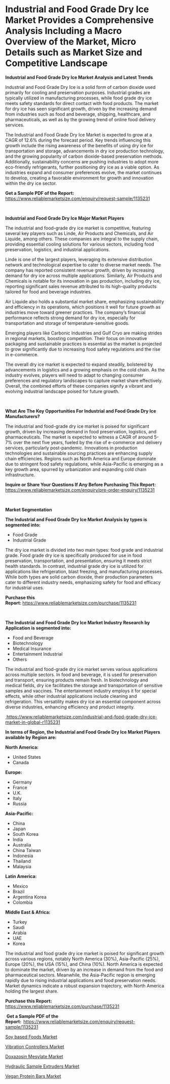 <p><h1>Industrial and Food Grade Dry Ice Market Provides a Comprehensive Analysis Including a Macro Overview of the Market, Micro Details such as Market Size and Competitive Landscape</h1></p><p><strong>Industrial and Food Grade Dry Ice Market Analysis and Latest Trends</strong></p>
<p><p>Industrial and Food Grade Dry Ice is a solid form of carbon dioxide used primarily for cooling and preservation purposes. Industrial grades are typically utilized in manufacturing processes, while food grade dry ice meets safety standards for direct contact with food products. The market for dry ice has seen significant growth, driven by the increasing demand from industries such as food and beverage, shipping, healthcare, and pharmaceuticals, as well as by the growing trend of online food delivery services.</p><p>The Industrial and Food Grade Dry Ice Market is expected to grow at a CAGR of 12.6% during the forecast period. Key trends influencing this growth include the rising awareness of the benefits of using dry ice for transportation and storage, advancements in dry ice production technology, and the growing popularity of carbon dioxide-based preservation methods. Additionally, sustainability concerns are pushing industries to adopt more eco-friendly refrigerants, further positioning dry ice as a viable option. As industries expand and consumer preferences evolve, the market continues to develop, creating a favorable environment for growth and innovation within the dry ice sector.</p></p>
<p><strong>Get a Sample PDF of the Report:&nbsp;</strong> <a href="https://www.reliablemarketsize.com/enquiry/request-sample/1135231?utm_campaign=1326&utm_medium=2&utm_source=Github&utm_content=ia&utm_term=09102024&utm_id=industrial-and-food-grade-dry-ice">https://www.reliablemarketsize.com/enquiry/request-sample/1135231</a></p>
<p>&nbsp;</p>
<p><strong>Industrial and Food Grade Dry Ice Major Market Players</strong></p>
<p><p>The industrial and food-grade dry ice market is competitive, featuring several key players such as Linde, Air Products and Chemicals, and Air Liquide, among others. These companies are integral to the supply chain, providing essential cooling solutions for various sectors, including food preservation, logistics, and industrial applications.</p><p>Linde is one of the largest players, leveraging its extensive distribution network and technological expertise to cater to diverse market needs. The company has reported consistent revenue growth, driven by increasing demand for dry ice across multiple applications. Similarly, Air Products and Chemicals is notable for its innovation in gas production, including dry ice, reporting significant sales revenue attributed to its high-quality products tailored for food and beverage industries.</p><p>Air Liquide also holds a substantial market share, emphasizing sustainability and efficiency in its operations, which positions it well for future growth as industries move toward greener practices. The company’s financial performance reflects strong demand for dry ice, especially for transportation and storage of temperature-sensitive goods.</p><p>Emerging players like Carbonic Industries and Gulf Cryo are making strides in regional markets, boosting competition. Their focus on innovative packaging and sustainable practices is essential as the market is projected to grow significantly due to increasing food safety regulations and the rise in e-commerce.</p><p>The overall dry ice market is expected to expand steadily, bolstered by advancements in logistics and a growing emphasis on the cold chain. As the industry evolves, players will need to adapt to changing consumer preferences and regulatory landscapes to capture market share effectively. Overall, the combined efforts of these companies signify a vibrant and evolving industrial landscape poised for future growth.</p></p>
<p>&nbsp;</p>
<p><strong>What Are The Key Opportunities For Industrial and Food Grade Dry Ice Manufacturers?</strong></p>
<p><p>The industrial and food-grade dry ice market is poised for significant growth, driven by increasing demand in food preservation, logistics, and pharmaceuticals. The market is expected to witness a CAGR of around 5-7% over the next five years, fueled by the rise of e-commerce and delivery services, particularly post-pandemic. Innovations in production technologies and sustainable sourcing practices are enhancing supply chain efficiencies. Regions such as North America and Europe dominate due to stringent food safety regulations, while Asia-Pacific is emerging as a key growth area, spurred by urbanization and expanding cold chain infrastructure.</p></p>
<p><strong>Inquire or Share Your Questions If Any Before Purchasing This Report:</strong> <a href="https://www.reliablemarketsize.com/enquiry/pre-order-enquiry/1135231?utm_campaign=1326&utm_medium=2&utm_source=Github&utm_content=ia&utm_term=09102024&utm_id=industrial-and-food-grade-dry-ice">https://www.reliablemarketsize.com/enquiry/pre-order-enquiry/1135231</a></p>
<p>&nbsp;</p>
<p><strong>Market Segmentation</strong></p>
<p><strong>The Industrial and Food Grade Dry Ice Market Analysis by types is segmented into:</strong></p>
<p><ul><li>Food Grade</li><li>Industrial Grade</li></ul></p>
<p><p>The dry ice market is divided into two main types: food grade and industrial grade. Food grade dry ice is specifically produced for use in food preservation, transportation, and presentation, ensuring it meets strict health standards. In contrast, industrial grade dry ice is utilized for applications like refrigeration, blast freezing, and manufacturing processes. While both types are solid carbon dioxide, their production parameters cater to different industry needs, emphasizing safety for food and efficacy for industrial uses.</p></p>
<p><strong>Purchase this Report:&nbsp;</strong><a href="https://www.reliablemarketsize.com/purchase/1135231?utm_campaign=1326&utm_medium=2&utm_source=Github&utm_content=ia&utm_term=09102024&utm_id=industrial-and-food-grade-dry-ice">https://www.reliablemarketsize.com/purchase/1135231</a></p>
<p>&nbsp;</p>
<p><strong>The Industrial and Food Grade Dry Ice Market Industry Research by Application is segmented into:</strong></p>
<p><ul><li>Food and Beverage</li><li>Biotechnology</li><li>Medical Insurance</li><li>Entertainment Industrial</li><li>Others</li></ul></p>
<p><p>The industrial and food-grade dry ice market serves various applications across multiple sectors. In food and beverage, it is used for preservation and transport, ensuring products remain fresh. In biotechnology and medical fields, dry ice facilitates the storage and transportation of sensitive samples and vaccines. The entertainment industry employs it for special effects, while other industrial applications include cleaning and refrigeration. This versatility makes dry ice an essential component across diverse industries, enhancing efficiency and product integrity.</p></p>
<p><a href="https://www.reliablemarketsize.com/industrial-and-food-grade-dry-ice-market-in-global-r1135231?utm_campaign=1326&utm_medium=2&utm_source=Github&utm_content=ia&utm_term=09102024&utm_id=industrial-and-food-grade-dry-ice">&nbsp;https://www.reliablemarketsize.com/industrial-and-food-grade-dry-ice-market-in-global-r1135231</a></p>
<p><strong>In terms of Region, the Industrial and Food Grade Dry Ice Market Players available by Region are:</strong></p>
<p>
    <p> <strong> North America: </strong>
        <ul>
            <li>United States</li>
            <li>Canada</li>
        </ul>
        </p> 
    <p> <strong> Europe: </strong>
        <ul>
            <li>Germany</li>
            <li>France</li>
            <li>U.K.</li>
            <li>Italy</li>
            <li>Russia</li>
        </ul>
        </p> 
    <p> <strong> Asia-Pacific: </strong>
        <ul>
            <li>China</li>
            <li>Japan</li>
            <li>South Korea</li>
            <li>India</li>
            <li>Australia</li>
            <li>China Taiwan</li>
            <li>Indonesia</li>
            <li>Thailand</li>
            <li>Malaysia</li>
        </ul>
        </p> 
    <p> <strong> Latin America: </strong>
        <ul>
            <li>Mexico</li>
            <li>Brazil</li>
            <li>Argentina Korea</li>
            <li>Colombia</li>
        </ul>
        </p> 
    <p> <strong> Middle East & Africa: </strong>
        <ul>
            <li>Turkey</li>
            <li>Saudi</li>
            <li>Arabia</li>
            <li>UAE</li>
            <li>Korea</li>
        </ul>
    </p>
    </p>
<p><p>The industrial and food grade dry ice market is poised for significant growth across various regions, notably North America (30%), Asia-Pacific (25%), Europe (20%), the USA (15%), and China (10%). North America is expected to dominate the market, driven by an increase in demand from the food and pharmaceutical sectors. Meanwhile, the Asia-Pacific region is emerging rapidly due to rising industrial applications and food preservation needs. Market dynamics indicate a robust expansion trajectory, with North America holding the largest share.</p></p>
<p><strong>Purchase this Report: </strong><a href="https://www.reliablemarketsize.com/purchase/1135231?utm_campaign=1326&utm_medium=2&utm_source=Github&utm_content=ia&utm_term=09102024&utm_id=industrial-and-food-grade-dry-ice">https://www.reliablemarketsize.com/purchase/1135231</a></p>
<p>&nbsp;<strong>Get a Sample PDF of the Report:&nbsp;&nbsp;</strong><a href="https://www.reliablemarketsize.com/enquiry/request-sample/1135231?utm_campaign=1326&utm_medium=2&utm_source=Github&utm_content=ia&utm_term=09102024&utm_id=industrial-and-food-grade-dry-ice">https://www.reliablemarketsize.com/enquiry/request-sample/1135231</a></p>
<p><strong></strong></p>
<p><p><a href="https://issuu.com/reportprime-2/docs/soy-based-foods-market-size-2030.pp_d06c99931377c7?utm_campaign=1326&utm_medium=2&utm_source=Github&utm_content=ia&utm_term=09102024&utm_id=industrial-and-food-grade-dry-ice">Soy based Foods Market</a></p><p><a href="https://www.linkedin.com/pulse/strategic-insights-global-vibration-controllers-market-n5bae?utm_campaign=1326&utm_medium=2&utm_source=Github&utm_content=ia&utm_term=09102024&utm_id=industrial-and-food-grade-dry-ice">Vibration Controllers Market</a></p><p><a href="https://www.linkedin.com/pulse/doxazosin-mesylate-market-revolution-size-share-emerging-3nkif?utm_campaign=1326&utm_medium=2&utm_source=Github&utm_content=ia&utm_term=09102024&utm_id=industrial-and-food-grade-dry-ice">Doxazosin Mesylate Market</a></p><p><a href="https://github.com/ashepherd82/Market-Research-Report-List-6/blob/main/hydraulic-sample-extruders-market.md?utm_campaign=1326&utm_medium=2&utm_source=Github&utm_content=ia&utm_term=09102024&utm_id=industrial-and-food-grade-dry-ice">Hydraulic Sample Extruders Market</a></p><p><a href="https://issuu.com/reportprime-2/docs/vegan-protein-bars-market-size-2030_75e7eda3535b1f?utm_campaign=1326&utm_medium=2&utm_source=Github&utm_content=ia&utm_term=09102024&utm_id=industrial-and-food-grade-dry-ice">Vegan Protein Bars Market</a></p></p>